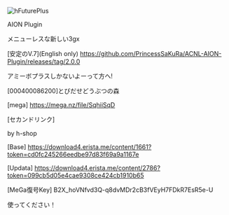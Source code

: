 ![hFuturePlus](https://user-images.githubusercontent.com/77876989/128638499-41583986-1e61-4ccc-aa05-3cc440450143.png)

AION Plugin

メニューレスな新しい3gx

[安定のV.7](English only)
https://github.com/PrincessSaKuRa/ACNL-AION-Plugin/releases/tag/2.0.0

アミーボプラスしかないよーって方へ!

[000400086200]とびだせどうぶつの森

[mega]
https://mega.nz/file/SqhiiSqD

[セカンドリンク]

by h-shop

[Base]
https://download4.erista.me/content/1661?token=cd0fc245266eedbe97d83f69a9a1167e

[Updata]
https://download4.erista.me/content/2786?token=099cb5d05e4cae9308ce424cb1910b65

[MeGa復号Key]
B2X_hoVNfvd3Q-q8dvMDr2cB3fVEyH7FDkR7EsR5e-U

使ってください！
